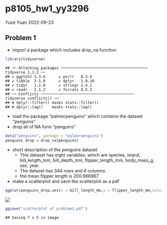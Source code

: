 p8105_hw1_yy3296
================
Yuze Yuan
2022-09-23

## Problem 1

-   import a package which includes drop_na function

``` r
library(tidyverse) 
```

    ## ── Attaching packages ─────────────────────────────────────── tidyverse 1.3.2 ──
    ## ✔ ggplot2 3.3.6      ✔ purrr   0.3.4 
    ## ✔ tibble  3.1.8      ✔ dplyr   1.0.10
    ## ✔ tidyr   1.2.0      ✔ stringr 1.4.1 
    ## ✔ readr   2.1.2      ✔ forcats 0.5.2 
    ## ── Conflicts ────────────────────────────────────────── tidyverse_conflicts() ──
    ## ✖ dplyr::filter() masks stats::filter()
    ## ✖ dplyr::lag()    masks stats::lag()

-   load the package “palmerpenguins” which contains the dataset
    “penguins”
-   drop all of NA form “penguins”

``` r
data("penguins", package = "palmerpenguins")  
penguins_drop = drop_na(penguins) 
```

-   short description of the penguins dataset
    -   This dataset has eight variables, which are species, island,
        bill_length_mm, bill_depth_mm, flipper_length_mm, body_mass_g,
        sex, year.
    -   The dataset has 344 rows and 8 columns.
    -   the mean flipper length is 200.966967
-   make a scatterplot and save the scatterplot as a pdf

``` r
ggplot(penguins_drop,aes(x = bill_length_mm,y = flipper_length_mm,color=species)) + geom_point()
```

![](p8105_hw1_yy3296_files/figure-gfm/unnamed-chunk-3-1.png)<!-- -->

``` r
ggsave('scatterplot of problem1.pdf')
```

    ## Saving 7 x 5 in image
